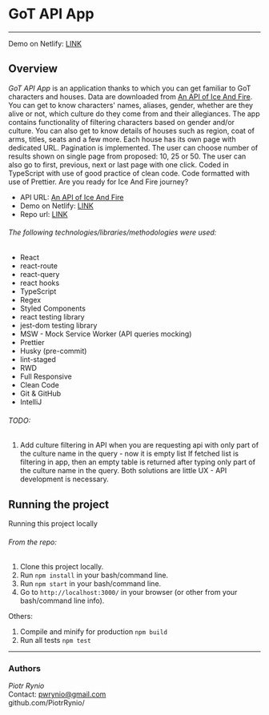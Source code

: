 # GoT API App

---

Demo on Netlify: [LINK](https://got-api-app.netlify.app/)

## Overview

*GoT API App* is an application thanks to which you can get familiar to GoT characters and houses. Data are downloaded from [An API of Ice And Fire](https://anapioficeandfire.com/). You can get to know characters' names, aliases, gender, whether are they alive or not, which culture do they come from and their allegiances. The app contains functionality of filtering characters based on gender and/or culture. You can also get to know details of houses such as region, coat of arms, titles, seats and a few more. Each house has its own page with dedicated URL. Pagination is implemented. The user can choose number of results shown on single page from proposed: 10, 25 or 50. The user can also go to first, previous, next or last page with one click. Coded in TypeScript with use of good practice of clean code. Code formatted with use of Prettier.
Are you ready for Ice And Fire journey?

- API URL: [An API of Ice And Fire](https://anapioficeandfire.com/)
- Demo on Netlify: [LINK](https://got-api-app.netlify.app/)
- Repo url: [LINK](https://github.com/PiotrRynio/got-api-app)

###### The following technologies/libraries/methodologies were used:

- React
- react-route
- react-query
- react hooks
- TypeScript
- Regex
- Styled Components
- react testing library
- jest-dom testing library
- MSW - Mock Service Worker (API queries mocking)
- Prettier
- Husky (pre-commit)
- lint-staged
- RWD
- Full Responsive
- Clean Code
- Git & GitHub
- IntelliJ


###### TODO: 
1. Add culture filtering in API when you are requesting api with only part of the culture name
in the query - now it is empty list  If fetched list is filtering in app, then an empty table is 
returned after typing only part of the culture name in the query. Both solutions are little UX - 
API development is necessary.


## Running the project

Running this project locally

###### From the repo:

1. Clone this project locally.
2. Run `npm install` in your bash/command line.
3. Run `npm start` in your bash/command line.
4. Go to `http://localhost:3000/` in your browser (or other from your bash/command line info).

Others:

1. Compile and minify for production `npm build`
2. Run all tests `npm test`

---

### Authors

*Piotr Rynio*  
Contact:
pwrynio@gmail.com  
github.com/PiotrRynio/
